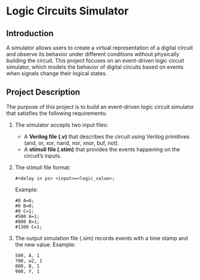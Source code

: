 
# Logic Circuits Simulator

## Introduction
A simulator allows users to create a virtual representation of a digital circuit and observe its behavior under different conditions without physically building the circuit. This project focuses on an event-driven logic circuit simulator, which models the behavior of digital circuits based on events when signals change their logical states.

## Project Description
The purpose of this project is to build an event-driven logic circuit simulator that satisfies the following requirements:

1. The simulator accepts two input files:
   - A **Verilog file (.v)** that describes the circuit using Verilog primitives (and, or, xor, nand, nor, xnor, buf, not).
   - A **stimuli file (.stim)** that provides the events happening on the circuit’s inputs.

2. The stimuli file format:
   ```
   #<delay in ps> <input>=<logic_value>;
   ```
   Example:
   ```
   #0 A=0;
   #0 B=0;
   #0 C=1;
   #500 A=1;
   #800 B=1;
   #1300 C=1;
   ```

3. The output simulation file (.sim) records events with a time stamp and the new value. Example:
   ```
   500, A, 1
   700, w2, 1
   800, B, 1
   900, Y, 1
   ```
